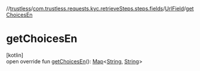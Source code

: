 //[trustless](../../../index.md)/[com.trustless.requests.kyc.retrieveSteps.steps.fields](../index.md)/[UrlField](index.md)/[getChoicesEn](get-choices-en.md)

# getChoicesEn

[kotlin]\
open override fun [getChoicesEn](get-choices-en.md)(): [Map](https://kotlinlang.org/api/latest/jvm/stdlib/kotlin.collections/-map/index.html)&lt;[String](https://kotlinlang.org/api/latest/jvm/stdlib/kotlin/-string/index.html), [String](https://kotlinlang.org/api/latest/jvm/stdlib/kotlin/-string/index.html)&gt;
